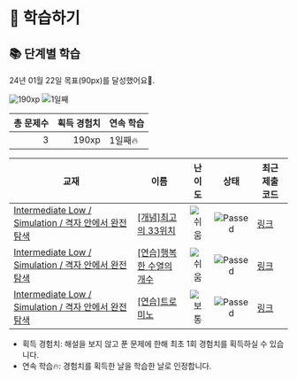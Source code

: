 # 📖 학습하기

## 📚 단계별 학습
24년 01월 22일 목표(90px)를 달성했어요🥳.

![190xp](https://img.shields.io/badge/EXP-190xp-%235cb85c.svg?for-the-badge)
![1일째](https://img.shields.io/badge/연속학습-1일째-%23E34F26.svg?for-the-badge)

|총 문제수|획득 경험치|연속 학습|
|---:|---:|---|
3|190xp|1일째🔥|

|교재|이름|난이도|상태|최근 제출 코드|
|---|---|:---:|:---:|---|
|[Intermediate Low / Simulation / 격자 안에서 완전탐색](https://www.codetree.ai/missions?missionId=2)|[[개념]최고의 33위치](https://www.codetree.ai/missions/2/problems/best-place-of-33)|![쉬움][easy]|![Passed][passed]|[링크](https://github.com/aaiss0927/codetree-TILs/blob/main/240122/%EC%B5%9C%EA%B3%A0%EC%9D%98%2033%EC%9C%84%EC%B9%98/best-place-of-33.cpp)|
|[Intermediate Low / Simulation / 격자 안에서 완전탐색](https://www.codetree.ai/missions?missionId=2)|[[연습]행복한 수열의 개수](https://www.codetree.ai/missions/2/problems/number-of-happy-sequence)|![쉬움][easy]|![Passed][passed]|[링크](https://github.com/aaiss0927/codetree-TILs/blob/main/240122/%ED%96%89%EB%B3%B5%ED%95%9C%20%EC%88%98%EC%97%B4%EC%9D%98%20%EA%B0%9C%EC%88%98/number-of-happy-sequence.cpp)|
|[Intermediate Low / Simulation / 격자 안에서 완전탐색](https://www.codetree.ai/missions?missionId=2)|[[연습]트로미노](https://www.codetree.ai/missions/2/problems/tromino)|![보통][medium]|![Passed][passed]|[링크](https://github.com/aaiss0927/codetree-TILs/blob/main/240122/%ED%8A%B8%EB%A1%9C%EB%AF%B8%EB%85%B8/tromino.cpp)|


* 획득 경험치: 해설을 보지 않고 푼 문제에 한해 최초 1회 경험치를 획득하실 수 있습니다.
* 연속 학습🔥: 경험치를 획득한 날을 학습한 날로 인정합니다.










[b5]: https://img.shields.io/badge/Bronze_5-%235D3E31.svg
[b4]: https://img.shields.io/badge/Bronze_4-%235D3E31.svg
[b3]: https://img.shields.io/badge/Bronze_3-%235D3E31.svg
[b2]: https://img.shields.io/badge/Bronze_2-%235D3E31.svg
[b1]: https://img.shields.io/badge/Bronze_1-%235D3E31.svg
[s5]: https://img.shields.io/badge/Silver_5-%23394960.svg
[s4]: https://img.shields.io/badge/Silver_4-%23394960.svg
[s3]: https://img.shields.io/badge/Silver_3-%23394960.svg
[s2]: https://img.shields.io/badge/Silver_2-%23394960.svg
[s1]: https://img.shields.io/badge/Silver_1-%23394960.svg
[g5]: https://img.shields.io/badge/Gold_5-%23FFC433.svg
[g4]: https://img.shields.io/badge/Gold_4-%23FFC433.svg
[g3]: https://img.shields.io/badge/Gold_3-%23FFC433.svg
[g2]: https://img.shields.io/badge/Gold_2-%23FFC433.svg
[g1]: https://img.shields.io/badge/Gold_1-%23FFC433.svg
[p5]: https://img.shields.io/badge/Platinum_5-%2376DDD8.svg
[p4]: https://img.shields.io/badge/Platinum_4-%2376DDD8.svg
[p3]: https://img.shields.io/badge/Platinum_3-%2376DDD8.svg
[p2]: https://img.shields.io/badge/Platinum_2-%2376DDD8.svg
[p1]: https://img.shields.io/badge/Platinum_1-%2376DDD8.svg
[passed]: https://img.shields.io/badge/Passed-%23009D27.svg
[failed]: https://img.shields.io/badge/Failed-%23D24D57.svg
[easy]: https://img.shields.io/badge/쉬움-%235cb85c.svg?for-the-badge
[medium]: https://img.shields.io/badge/보통-%23FFC433.svg?for-the-badge
[hard]: https://img.shields.io/badge/어려움-%23D24D57.svg?for-the-badge